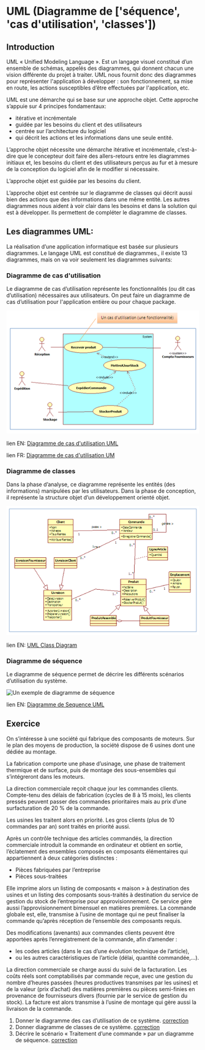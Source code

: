 # UML (Diagramme de ['séquence', 'cas d'utilisation', 'classes'])

## Introduction
UML « Unified Modeling Language ». Est un langage visuel constitué d’un ensemble de schémas, appelés des diagrammes, qui donnent chacun une vision différente du projet à traiter. UML nous fournit donc des diagrammes pour représenter l'application à développer : son fonctionnement, sa mise en route, les actions susceptibles d’être effectuées par l'application, etc.

UML est une démarche qui se base sur une approche objet. Cette approche s’appuie sur 4 principes fondamentaux:
* itérative et incrémentale
* guidée par les besoins du client et des utilisateurs
* centrée sur l’architecture du logiciel
* qui décrit les actions et les informations dans une seule entité.

L’approche objet nécessite une démarche itérative et incrémentale, c’est-à-dire que le concepteur doit faire des allers-retours entre les diagrammes initiaux et, les besoins du client et des utilisateurs perçus au fur et à mesure de la conception du logiciel afin de le modifier si nécessaire. 

L’approche objet est guidée par les besoins du client. 

L’approche objet est centrée sur le diagramme de classes qui décrit aussi bien des actions que des informations dans une même entité. Les autres diagrammes nous aident à voir clair dans les besoins et dans la solution qui est à développer. Ils permettent de compléter le diagramme de classes.

## Les diagrammes UML:

La réalisation d’une application informatique est basée sur plusieurs diagrammes. Le langage UML est constitué de diagrammes., il existe 13 diagrammes, mais on va voir seulement les diagrammes suivants:

### Diagramme de cas d'utilisation

Le diagramme de cas d’utilisation représente les fonctionnalités (ou dit cas d’utilisation) nécessaires aux utilisateurs. On peut faire un diagramme de cas d’utilisation pour l'application entière ou pour chaque package.

![Un exemple de diagramme de cas d’utilisation pour un package (Gestion des stocks)](./assets/cas_utilisation1.png)

lien EN: [Diagramme de cas d'utilisation UML](https://youtu.be/zid-MVo7M-E)

lien FR: [Diagramme de cas d'utilisation UM](https://youtu.be/J8NtoLxhoRc)

### Diagramme de classes

Dans la phase d’analyse, ce diagramme représente les entités (des informations) manipulées par les utilisateurs.
Dans la phase de conception, il représente la structure objet d’un développement orienté objet.

![Un exemple de diagramme de classes (utilisé en phase d’analyse)](./assets/classes.png)

lien EN: [UML Class Diagram](https://youtu.be/UI6lqHOVHic)

### Diagramme de séquence

Le diagramme de séquence permet de décrire les différents scénarios d’utilisation du système.

![Un exemple de diagramme de séquence](./assets/séquence.png)

lien EN: [Diagramme de Sequence UML](https://youtu.be/pCK6prSq8aw)

## Exercice

On s’intéresse à une société qui fabrique des composants de moteurs. Sur le plan des moyens de production, la société dispose de 6 usines dont une dédiée au montage.

La fabrication comporte une phase d’usinage, une phase de traitement thermique et de surface, puis de montage des sous-ensembles qui s’intégreront dans les moteurs.

La direction commerciale reçoit chaque jour les commandes clients. Compte-tenu des délais de fabrication (cycles de 8 à 15 mois), les clients pressés peuvent passer des commandes prioritaires mais au prix d’une surfacturation de 20 % de la commande.

Les usines les traitent alors en priorité. Les gros clients (plus de 10 commandes par an) sont traités en priorité aussi.

Après un contrôle technique des articles commandés, la direction commerciale introduit la commande en ordinateur et obtient en sortie, l’éclatement des ensembles composés en composants élémentaires qui appartiennent à deux catégories distinctes :

* Pièces fabriquées par l’entreprise
* Pièces sous-traitées

Elle imprime alors un listing de composants « maison » à destination des usines et un listing des composants sous-traités à destination du service de gestion du stock de l’entreprise pour approvisionnement. Ce service gère aussi l’approvisionnement bimensuel en matières premières. La commande globale est, elle, transmise à l’usine de montage qui ne peut finaliser la commande qu’après réception de l’ensemble des composants requis.

Des modifications (avenants) aux commandes clients peuvent être apportées après l’enregistrement de la commande, afin d’amender :

* les codes articles (dans le cas d’une évolution technique de l’article),
* ou les autres caractéristiques de l’article (délai, quantité commandée,…).

La direction commerciale se charge aussi du suivi de la facturation. Les coûts réels sont comptabilisés par commande reçue, avec une gestion du nombre d’heures passées (heures productives transmises par les usines) et de la valeur (prix d’achat) des matières premières ou pièces semi-finies en provenance de fournisseurs divers (fournie par le service de gestion du stock). La facture est alors transmise à l’usine de montage qui gère aussi la livraison de la commande.

1. Donner le diagramme des cas d’utilisation de ce système. [correction](./assets/solution/c5_001.jpg)
2. Donner diagramme de classes de ce système. [correction](./assets/solution/c5_002.jpg)
3. Décrire le scénario « Traitement d’une commande » par un diagramme de séquence. [correction](./assets/solution/c5_003.jpg)
